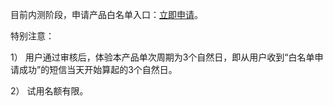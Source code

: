 目前内测阶段，申请产品白名单入口：[立即申请]()。

特别注意：

1）	用户通过审核后，体验本产品单次周期为3个自然日，即从用户收到“白名单申请成功”的短信当天开始算起的3个自然日。

2）	试用名额有限。
